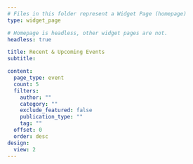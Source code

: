 ```yaml
---
# Files in this folder represent a Widget Page (homepage)
type: widget_page

# Homepage is headless, other widget pages are not.
headless: true

title: Recent & Upcoming Events
subtitle:

content:
  page_type: event
  count: 5
  filters:
    author: ""
    category: ""
    exclude_featured: false
    publication_type: ""
    tag: ""
  offset: 0
  order: desc  
design:
  view: 2
---
```

